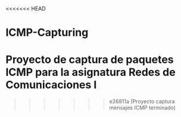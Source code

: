 <<<<<<< HEAD
# ICMP-Capturing
Proyecto de captura de paquetes ICMP para la asignatura Redes de Comunicaciones I
=======

>>>>>>> e26811a (Proyecto captura mensajes ICMP terminado)
